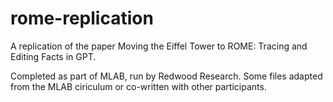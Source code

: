 # rome-replication

A replication of the paper Moving the Eiffel Tower to ROME: Tracing and Editing Facts in GPT.

Completed as part of MLAB, run by Redwood Research. Some files adapted from the MLAB ciriculum or co-written with other participants.
